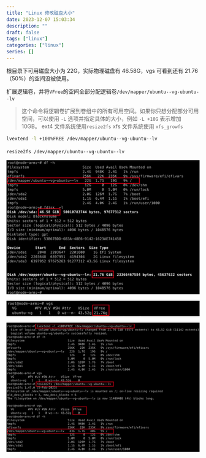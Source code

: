 ```yaml
---
title: "Linux 修改磁盘大小"
date: 2023-12-07 15:03:34
description: ""
draft: false
tags: ["linux"]
categories: ["linux"]
series: []
---
```


根目录下可用磁盘大小为 22G，实际物理磁盘有 46.58G，vgs 可看到还有 21.76（50%）的空间没被使用。

扩展逻辑卷，并将`VFree`的空间全部分配逻辑卷`/dev/mapper/ubuntu--vg-ubuntu--lv`

> 这个命令将逻辑卷扩展到卷组中的所有可用空间。如果你只想分配部分可用空间，可以使用 `-L` 选项并指定具体的大小，例如 `-L +10G` 表示增加 10GB。
> ext4 文件系统使用`resize2fs`
> xfs 文件系统使用 `xfs_growfs`

```bash
lvextend -l +100%FREE /dev/mapper/ubuntu--vg-ubuntu--lv

resize2fs /dev/mapper/ubuntu--vg-ubuntu--lv
```

![](https://raw.githubusercontent.com/zzkrix/blog-images/main/assets/image-20231207153606709.png)

![](https://raw.githubusercontent.com/zzkrix/blog-images/main/assets/image-20231207153720420.png)

![](https://raw.githubusercontent.com/zzkrix/blog-images/main/assets/image-20231207153836612.png)
